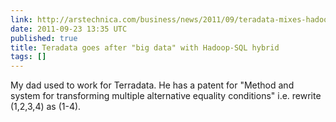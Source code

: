 ```yaml
---
link: http://arstechnica.com/business/news/2011/09/teradata-mixes-hadoop-with-sql-in-new-analytic-db.ars
date: 2011-09-23 13:35 UTC
published: true
title: Teradata goes after "big data" with Hadoop-SQL hybrid
tags: []
---
```


My dad used to work for Terradata. He has a patent for "Method and system for transforming multiple alternative equality conditions" i.e. rewrite (1,2,3,4) as (1-4).
